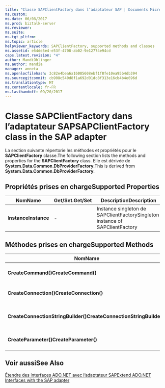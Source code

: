 ```yaml
---
title: "Classe SAPClientFactory dans l’adaptateur SAP | Documents Microsoft"
ms.custom: 
ms.date: 06/08/2017
ms.prod: biztalk-server
ms.reviewer: 
ms.suite: 
ms.tgt_pltfrm: 
ms.topic: article
helpviewer_keywords: SAPClientFactory, supported methods and classes
ms.assetid: e64de5e4-e53f-4708-ab02-9e12774e94cd
caps.latest.revision: "4"
author: MandiOhlinger
ms.author: mandia
manager: anneta
ms.openlocfilehash: 3c82e4bea6a16085608ebf1f8fe10ea95b4db394
ms.sourcegitcommit: cb908c540d8f1a692d01dc8f313e16cb4b4e696d
ms.translationtype: MT
ms.contentlocale: fr-FR
ms.lasthandoff: 09/20/2017
---
```

# <a name="sapclientfactory-class-in-the-sap-adapter"></a><span data-ttu-id="82862-102">Classe SAPClientFactory dans l’adaptateur SAP</span><span class="sxs-lookup"><span data-stu-id="82862-102">SAPClientFactory class in the SAP adapter</span></span>
<span data-ttu-id="82862-103">La section suivante répertorie les méthodes et propriétés pour le **SAPClientFactory** classe.</span><span class="sxs-lookup"><span data-stu-id="82862-103">The following section lists the methods and properties for the **SAPClientFactory** class.</span></span> <span data-ttu-id="82862-104">Elle est dérivée de **System.Data.Common.DbProviderFactory**.</span><span class="sxs-lookup"><span data-stu-id="82862-104">This is derived from **System.Data.Common.DbProviderFactory**.</span></span>  
  
## <a name="supported-properties"></a><span data-ttu-id="82862-105">Propriétés prises en charge</span><span class="sxs-lookup"><span data-stu-id="82862-105">Supported Properties</span></span>  
  
|<span data-ttu-id="82862-106">Nom</span><span class="sxs-lookup"><span data-stu-id="82862-106">Name</span></span>|<span data-ttu-id="82862-107">Get/Set.</span><span class="sxs-lookup"><span data-stu-id="82862-107">Get/Set</span></span>|<span data-ttu-id="82862-108"> Description</span><span class="sxs-lookup"><span data-stu-id="82862-108">Description</span></span>|  
|----------|--------------|-----------------|  
|<span data-ttu-id="82862-109">**Instance**</span><span class="sxs-lookup"><span data-stu-id="82862-109">**Instance**</span></span>|-|<span data-ttu-id="82862-110">Instance singleton de SAPClientFactory</span><span class="sxs-lookup"><span data-stu-id="82862-110">Singleton instance of SAPClientFactory</span></span>|  
  
## <a name="supported-methods"></a><span data-ttu-id="82862-111">Méthodes prises en charge</span><span class="sxs-lookup"><span data-stu-id="82862-111">Supported Methods</span></span>  
  
|<span data-ttu-id="82862-112">Nom</span><span class="sxs-lookup"><span data-stu-id="82862-112">Name</span></span>|<span data-ttu-id="82862-113"> Description</span><span class="sxs-lookup"><span data-stu-id="82862-113">Description</span></span>|  
|----------|-----------------|  
|<span data-ttu-id="82862-114">**CreateCommand()**</span><span class="sxs-lookup"><span data-stu-id="82862-114">**CreateCommand()**</span></span>|<span data-ttu-id="82862-115">Crée une instance de SAPCommand</span><span class="sxs-lookup"><span data-stu-id="82862-115">Creates an instance of SAPCommand</span></span>|  
|<span data-ttu-id="82862-116">**CreateConnection()**</span><span class="sxs-lookup"><span data-stu-id="82862-116">**CreateConnection()**</span></span>|<span data-ttu-id="82862-117">Crée une instance de SAPConnection</span><span class="sxs-lookup"><span data-stu-id="82862-117">Creates an instance of SAPConnection</span></span>|  
|<span data-ttu-id="82862-118">**CreateConnectionStringBuilder()**</span><span class="sxs-lookup"><span data-stu-id="82862-118">**CreateConnectionStringBuilder()**</span></span>|<span data-ttu-id="82862-119">Crée une instance de SAPConnectionStringBuilder</span><span class="sxs-lookup"><span data-stu-id="82862-119">Creates an instance of SAPConnectionStringBuilder</span></span>|  
|<span data-ttu-id="82862-120">**CreateParameter()**</span><span class="sxs-lookup"><span data-stu-id="82862-120">**CreateParameter()**</span></span>|<span data-ttu-id="82862-121">Crée une instance de l’objet SAPParameter</span><span class="sxs-lookup"><span data-stu-id="82862-121">Creates an instance of SAPParameter</span></span>|  
  
## <a name="see-also"></a><span data-ttu-id="82862-122">Voir aussi</span><span class="sxs-lookup"><span data-stu-id="82862-122">See Also</span></span>  
 [<span data-ttu-id="82862-123">Étendre des Interfaces ADO.NET avec l’adaptateur SAP</span><span class="sxs-lookup"><span data-stu-id="82862-123">Extend ADO.NET Interfaces with the SAP adapter</span></span>](../../adapters-and-accelerators/adapter-sap/extend-ado-net-interfaces-with-the-sap-adapter.md)